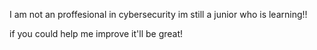 I am not an proffesional in cybersecurity im still a junior who is learning!!

if you could help me improve it'll be great!
